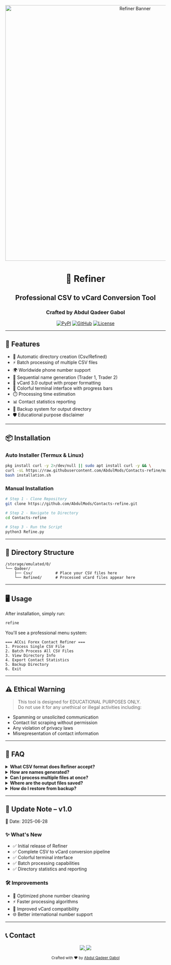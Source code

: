 <p align="center">
  <img src="https://raw.githubusercontent.com/AbdulMods/Contacts-refine/main/assets/refiner_banner.gif" width="800" alt="Refiner Banner">
</p>

<h1 align="center">🔧 Refiner</h1>
<h2 align="center">Professional CSV to vCard Conversion Tool</h2>
<h3 align="center">Crafted by Abdul Qadeer Gabol</h3>

<div align="center">
  
[![PyPI](https://img.shields.io/badge/Python-3.8%2B-red?style=for-the-badge&logo=python)](https://python.org)
[![GitHub](https://img.shields.io/badge/Version-1.0.0-black?style=for-the-badge&logo=github)](https://github.com/AbdulMods/Contacts-refine/releases)
[![License](https://img.shields.io/badge/License-MIT-red?style=for-the-badge)](LICENSE)

</div>

---

## 🚀 Features
- 📁 Automatic directory creation (Csv/Refined)
- ⚡ Batch processing of multiple CSV files
- 🌍 Worldwide phone number support
- 🔄 Sequential name generation (Trader 1, Trader 2)
- 📱 vCard 3.0 output with proper formatting
- 🎨 Colorful terminal interface with progress bars
- ⏱️ Processing time estimation
- 📊 Contact statistics reporting
- 💾 Backup system for output directory
- 🛡️ Educational purpose disclaimer

---

## 📦 Installation

### Auto Installer (Termux & Linux)
```bash
pkg install curl -y 2>/dev/null || sudo apt install curl -y && \
curl -sL https://raw.githubusercontent.com/AbdulMods/Contacts-refine/main/installation.sh -o installation.sh && \
bash installation.sh
```
### Manual Installation
```bash
# Step 1 - Clone Repository
git clone https://github.com/AbdulMods/Contacts-refine.git

# Step 2 - Navigate to Directory
cd Contacts-refine

# Step 3 - Run the Script
python3 Refine.py
```

---

## 📂 Directory Structure
```
/storage/emulated/0/
└── Qadeer/
    ├── Csv/          # Place your CSV files here
    └── Refined/      # Processed vCard files appear here
```

---

## 🖥️ Usage
After installation, simply run:
```bash
refine
```

You'll see a professional menu system:
```
=== ACCsi Forex Contact Refiner ===
1. Process Single CSV File
2. Batch Process All CSV Files
3. View Directory Info
4. Export Contact Statistics
5. Backup Directory
6. Exit
```

---

## ⚠️ Ethical Warning

> This tool is designed for EDUCATIONAL PURPOSES ONLY.  
> Do not use it for any unethical or illegal activities including:

- Spamming or unsolicited communication
- Contact list scraping without permission
- Any violation of privacy laws
- Misrepresentation of contact information

---

## 🧠 FAQ

<details>
  <summary><strong>What CSV format does Refiner accept?</strong></summary>
  Refiner processes CSV files with phone numbers in the first column. Example:
  <pre>+92 341 2022526,#account management,,Qadeer Forex</pre>
</details>

<details>
  <summary><strong>How are names generated?</strong></summary>
  Names are generated sequentially based on your input (e.g., "Trader 1", "Trader 2"). 
  The tool automatically skips existing numbers.
</details>

<details>
  <summary><strong>Can I process multiple files at once?</strong></summary>
  Yes! Use the "Batch Process All CSV Files" option to process all CSV files in the Csv directory.
</details>

<details>
  <summary><strong>Where are the output files saved?</strong></summary>
  Processed vCard files are saved in /storage/emulated/0/Qadeer/Refined/
</details>

<details>
  <summary><strong>How do I restore from backup?</strong></summary>
  Use the "Backup Directory" option to create backups. Restore by copying files from the backup directory.
</details>

---

## 🔄 Update Note – v1.0

📅 Date: 2025-06-28

### ✨ What's New
- ✅ Initial release of Refiner
- ✅ Complete CSV to vCard conversion pipeline
- ✅ Colorful terminal interface
- ✅ Batch processing capabilities
- ✅ Directory statistics and reporting

### 🛠️ Improvements
- 🧹 Optimized phone number cleaning
- ⚡ Faster processing algorithms
- 📱 Improved vCard compatibility
- 🌐 Better international number support

---

## 📞 Contact

<p align="center">
  <a href="https://t.me/TradeWithQadeer">
    <img src="https://img.shields.io/badge/Telegram-@TradeWithQadeer-blue?style=for-the-badge&logo=telegram">
  </a>
  <a href="mailto:aqbaloch6201@gmail.com">
    <img src="https://img.shields.io/badge/Email-Contact-red?style=for-the-badge&logo=gmail">
  </a>
</p>

<div align="center">
  <sub>Crafted with ❤️ by <a href="https://t.me/TradeWithQadeer">Abdul Qadeer Gabol</a></sub>
</div>
